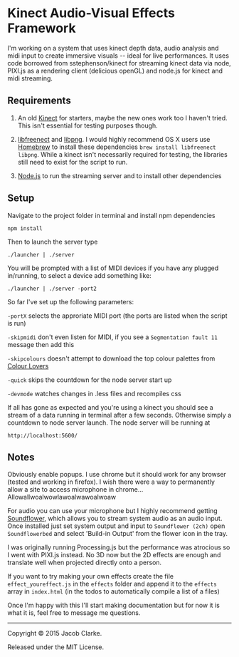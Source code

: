 # Kinect Audio-Visual Effects Framework

I'm working on a system that uses kinect depth data, audio analysis and midi input to create immersive visuals -- ideal for live performances. It uses code borrowed from sstephenson/kinect for streaming kinect data via node, PIXI.js as a rendering client (delicious openGL) and node.js for kinect and midi streaming.


## Requirements
1. An old [Kinect](http://www.ebay.com/bhp/xbox-360-kinect-sensor) for starters, maybe the new ones work too I haven't tried. This isn't essential for testing purposes though.

2. [libfreenect](https://github.com/OpenKinect/libfreenect) and
[libpng](http://www.libpng.org/). I would highly recommend OS X users use [Homebrew](http://mxcl.github.com/homebrew/) to install these dependencies `brew install libfreenect libpng`. While a kinect isn't necessarily required for testing, the libraries still need to exist for the script to run.

3. [Node.js](http://nodejs.org/) to run the streaming server and to install other dependencies

## Setup

Navigate to the project folder in terminal and install npm dependencies

`npm install`

Then to launch the server type

`./launcher | ./server `

You will be prompted with a list of MIDI devices if you have any plugged in/running, to select a device add something like:

`./launcher | ./server -port2`

So far I've set up the following parameters:

`-portX` selects the approriate MIDI port (the ports are listed when the script is run)

`-skipmidi` don't even listen for MIDI, if you see a `Segmentation fault 11` message then add this

`-skipcolours` doesn't attempt to download the top colour palettes from [Colour Lovers](http://colourlovers.com)

`-quick` skips the countdown for the node server start up

`-devmode` watches changes in .less files and recompiles css


If all has gone as expected and you're using a kinect you should see a stream of a data running in terminal after a few seconds. Otherwise simply a countdown to node server launch.
The node server will be running at 

`http://localhost:5600/`


## Notes

Obviously enable popups. I use chrome but it should work for any browser (tested and working in firefox). I wish there were a way to permanently allow a site to access microphone in chrome... Allowallwoalwowlawoalwawoalwoaw

For audio you can use your microphone but I highly recommend getting [Soundflower](https://rogueamoeba.com/freebies/soundflower/), which allows you to stream system audio as an audio input. Once installed just set system output and input to `Soundflower (2ch)` open `Soundflowerbed` and select 'Build-in Output' from the flower icon in the tray.

I was originally running Processing.js but the performance was atrocious so I went with PIXI.js instead. No 3D now but the 2D effects are enough and translate well when projected directly onto a person.

If you want to try making your own effects create the file `effect_youreffect.js` in the `effects` folder and append it to the `effects` array in `index.html` (in the todos to automatically compile a list of a files)

Once I'm happy with this I'll start making documentation but for now it is what it is, feel free to message me questions.


-----

Copyright &copy; 2015 Jacob Clarke.

Released under the MIT License.
